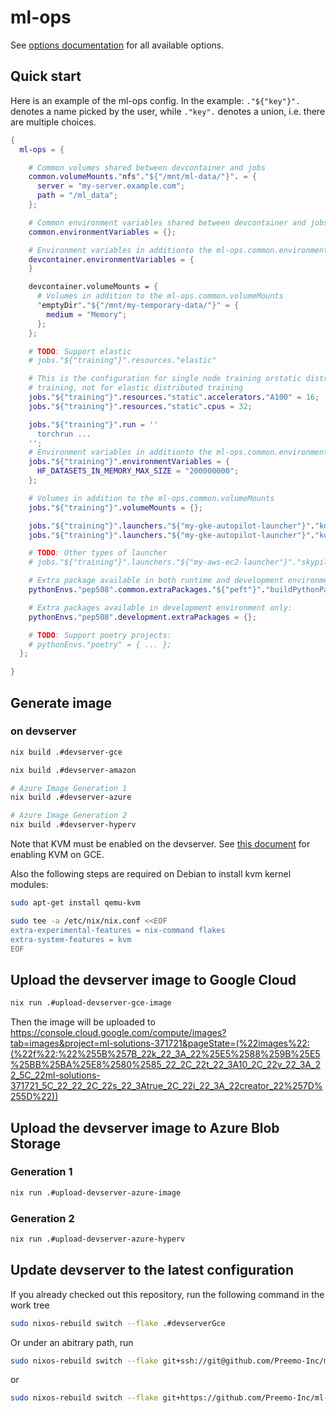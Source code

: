 # ml-ops

See [options documentation](options.md) for all available options.
## Quick start

Here is an example of the ml-ops config. In the example: `."${"key"}".` denotes a name picked by the user, while `."key".` denotes a union, i.e. there are multiple choices.

``` nix
{
  ml-ops = {

    # Common volumes shared between devcontainer and jobs
    common.volumeMounts."nfs"."${"/mnt/ml-data/"}". = {
      server = "my-server.example.com";
      path = "/ml_data";
    };

    # Common environment variables shared between devcontainer and jobs
    common.environmentVariables = {};

    # Environment variables in additionto the ml-ops.common.environmentVariables
    devcontainer.environmentVariables = {
    }

    devcontainer.volumeMounts = {
      # Volumes in addition to the ml-ops.common.volumeMounts
      "emptyDir"."${"/mnt/my-temporary-data/"}" = {
        medium = "Memory";
      };
    };

    # TODO: Support elastic
    # jobs."${"training"}".resources."elastic"

    # This is the configuration for single node training orstatic distributed
    # training, not for elastic distributed training
    jobs."${"training"}".resources."static".accelerators."A100" = 16;
    jobs."${"training"}".resources."static".cpus = 32;

    jobs."${"training"}".run = ''
      torchrun ...
    '';
    # Environment variables in additionto the ml-ops.common.environmentVariables
    jobs."${"training"}".environmentVariables = {
      HF_DATASETS_IN_MEMORY_MAX_SIZE = "200000000";
    };

    # Volumes in addition to the ml-ops.common.volumeMounts
    jobs."${"training"}".volumeMounts = {};

    jobs."${"training"}".launchers."${"my-gke-autopilot-launcher"}"."kubernetes".imageRegistry = "us-central1-docker.pkg.dev/ml-solutions-371721/training-images";
    jobs."${"training"}".launchers."${"my-gke-autopilot-launcher"}"."kubernetes".namespace = "default";

    # TODO: Other types of launcher
    # jobs."${"training"}".launchers."${"my-aws-ec2-launcher"}"."skypilot" = { ... };

    # Extra package available in both runtime and development environment:
    pythonEnvs."pep508".common.extraPackages."${"peft"}"."buildPythonPackage".src = peft-src;

    # Extra packages available in development environment only:
    pythonEnvs."pep508".development.extraPackages = {};

    # TODO: Support poetry projects:
    # pythonEnvs."poetry" = { ... };
  };

}
```

## Generate image

### on devserver

```bash
nix build .#devserver-gce
```

```bash
nix build .#devserver-amazon
```

```bash
# Azure Image Generation 1
nix build .#devserver-azure
```

```bash
# Azure Image Generation 2
nix build .#devserver-hyperv
```

Note that KVM must be enabled on the devserver. See [this document](https://cloud.google.com/compute/docs/instances/nested-virtualization/enabling) for enabling KVM on GCE.

Also the following steps are required on Debian to install kvm kernel modules:

``` bash
sudo apt-get install qemu-kvm

sudo tee -a /etc/nix/nix.conf <<EOF
extra-experimental-features = nix-command flakes
extra-system-features = kvm
EOF
```

## Upload the devserver image to Google Cloud

``` bash
nix run .#upload-devserver-gce-image
```

Then the image will be uploaded to https://console.cloud.google.com/compute/images?tab=images&project=ml-solutions-371721&pageState=(%22images%22:(%22f%22:%22%255B%257B_22k_22_3A_22%25E5%2588%259B%25E5%25BB%25BA%25E8%2580%2585_22_2C_22t_22_3A10_2C_22v_22_3A_22_5C_22ml-solutions-371721_5C_22_22_2C_22s_22_3Atrue_2C_22i_22_3A_22creator_22%257D%255D%22))


## Upload the devserver image to Azure Blob Storage

### Generation 1
``` bash
nix run .#upload-devserver-azure-image
```

### Generation 2

``` bash
nix run .#upload-devserver-azure-hyperv
```

## Update devserver to the latest configuration

If you already checked out this repository, run the following command in the work tree
``` bash
sudo nixos-rebuild switch --flake .#devserverGce
```

Or under an abitrary path, run 
``` bash
sudo nixos-rebuild switch --flake git+ssh://git@github.com/Preemo-Inc/ml-ops.git#devserverGce
```
or
``` bash
sudo nixos-rebuild switch --flake git+https://github.com/Preemo-Inc/ml-ops.git#devserverGce
```
